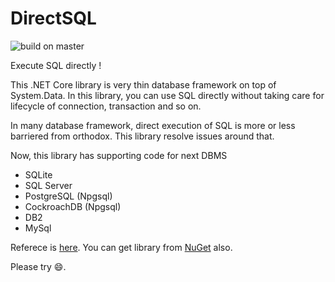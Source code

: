 # DirectSQL
![build on master](https://7k8m.visualstudio.com/DirectSQL/_apis/build/status/DirectSQL-.NET-CI)

Execute SQL directly !

This .NET Core library is very thin database framework on top of System.Data.
In this library, you can use SQL directly without taking care for lifecycle of connection, transaction and so on.

In many database framework, direct execution of SQL is more or less barriered from orthodox.
This library resolve issues around that.

Now, this library has supporting code for next DBMS
* SQLite
* SQL Server
* PostgreSQL (Npgsql)
* CockroachDB (Npgsql)
* DB2
* MySql

Referece is [here](https://7k8m.github.io/DirectSQL.Document/doc/api/index.html).
You can get library from [NuGet](https://www.nuget.org/packages/DirectSQL/) also.

Please try :smile:.
